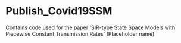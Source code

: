 # Publish_Covid19SSM
Contains code used for the paper 'SIR-type State Space Models with Piecewise Constant Transmission Rates' (Placeholder name)
